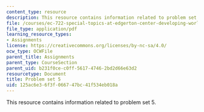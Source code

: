 ```yaml
---
content_type: resource
description: This resource contains information related to problem set 5.
file: /courses/ec-722-special-topics-at-edgerton-center-developing-world-prosthetics-spring-2010/125ac6e36f3f066747bc41f534eb018a_MITEC_722S10_pset5.pdf
file_type: application/pdf
learning_resource_types:
- Assignments
license: https://creativecommons.org/licenses/by-nc-sa/4.0/
ocw_type: OCWFile
parent_title: Assignments
parent_type: CourseSection
parent_uid: b231f0ce-c0ff-5617-4746-2bd2d66e63d2
resourcetype: Document
title: Problem set 5
uid: 125ac6e3-6f3f-0667-47bc-41f534eb018a
---
```

This resource contains information related to problem set 5.